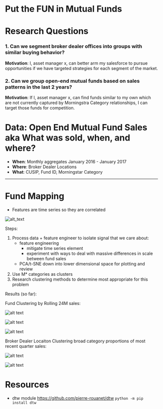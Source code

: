 # Put the FUN in Mutual Funds

# Research Questions
  
  ### 1. Can we segment broker dealer offices into groups with similar buying behavior?
  **Motivation**: I, asset manager x, can better arm my salesforce to pursue opportunities if we have targeted strategies for each segment of the market.
    
  ### 2. Can we group open-end mutual funds based on sales patterns in the last 2 years?
 **Motivation**: If I, asset manager x, can find funds similar to my own which are not currently captured by Morningstra Category relationships, I can target those funds for competition.


# Data: Open End Mutual Fund Sales aka What was sold, when, and where?
  - **When**: Monthly aggregates January 2016 - January 2017
  - **Where**: Broker Dealer Locations
  - **What**: CUSIP, Fund ID, Morningstar Category

----

# Fund Mapping
- Features are time series so they are correlated


![alt_text](https://media.giphy.com/media/zcVOyJBHYZvX2/giphy.gif "ugh")

Steps:
1. Process data + feature engineer to isolate signal that we care about:
    - feature engineering
        - mitigate time series element
        - experiment with ways to deal with massive differences in scale between fund sales
    - PCA/t-SNE down into lower dimensional space for plotting and review
2. Use M* categories as clusters
3. Research clustering methods to determine most appropriate for this problem


Results (so far):

Fund Clustering by Rolling 24M sales:

![alt text](https://github.com/frechfrechfrech/Mutual-Fund-Market-Clusters/blob/master/fundid_pca_scree.png "PCA Scree")

![alt text](https://github.com/frechfrechfrech/Mutual-Fund-Market-Clusters/blob/master/dendrogram_allocation.png)

![alt text](https://github.com/frechfrechfrech/Mutual-Fund-Market-Clusters/blob/master/dendrogram_taxpreferred.png)



Broker Dealer Locaiton Clustering broad category proportions of most recent quarter sales:

![alt text](https://github.com/frechfrechfrech/Mutual-Fund-Market-Clusters/blob/master/amp_pca_kmeans.png)

![alt text](https://github.com/frechfrechfrech/Mutual-Fund-Market-Clusters/blob/master/amp_tsne_kmeans.png)




# Resources
- dtw module https://github.com/pierre-rouanet/dtw
    ```python -m pip install dtw```
